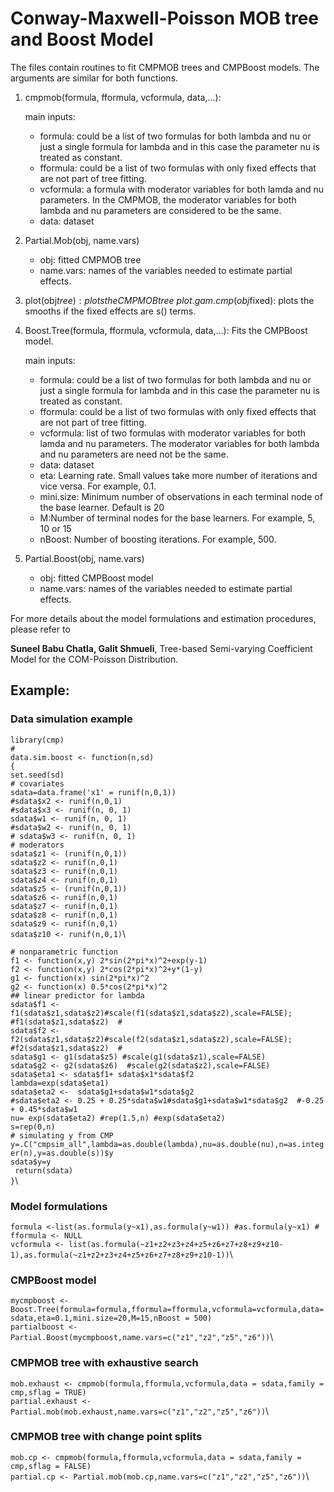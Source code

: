 
# Conway-Maxwell-Poisson MOB tree and Boost Model

The files contain routines to fit CMPMOB trees and CMPBoost models. The arguments are similar for both functions.

1.  cmpmob(formula, fformula, vcformula, data,...):
    
    main inputs: 
    - formula: could be a list of two formulas for both lambda and nu or just a single formula for lambda and in this case
    the parameter nu is treated as constant.
    - fformula: could be a list of two formulas with only fixed effects that are not part of tree fitting.
    - vcformula: a formula with moderator variables for both lamda and nu parameters. In the CMPMOB, the moderator variables for both lambda and nu parameters are considered to be the same.
    - data: dataset
    

2.  Partial.Mob(obj, name.vars)
    - obj: fitted CMPMOB tree 
    - name.vars: names of the variables needed to estimate partial effects.
    


3.  plot(obj$tree): plots the CMPMOB tree\
    plot.gam.cmp(obj$fixed): plots the smooths if the fixed effects are s() terms.
    
    

4.  Boost.Tree(formula, fformula, vcformula, data,...): 
      Fits the CMPBoost model.
      
    main inputs: 
    - formula: could be a list of two formulas for both lambda and nu or just a single formula for lambda and in this case
    the parameter nu is treated as constant.
    - fformula: could be a list of two formulas with only fixed effects that are not part of tree fitting.
    - vcformula: list of two formulas with moderator variables for both lamda and nu parameters. The moderator variables for both lambda and nu parameters are need not  be the same.
    - data: dataset
    - eta: Learning rate. Small values take more number of iterations and vice versa. For example, 0.1.
    - mini.size: Minimum number of observations in each terminal node of the base learner. Default is 20
    - M:Number of terminal nodes for the base learners. For example, 5, 10 or 15
    - nBoost: Number of boosting iterations. For example, 500.



5.  Partial.Boost(obj, name.vars)
    - obj: fitted CMPBoost model 
    - name.vars: names of the variables needed to estimate partial effects.
    
    

For more details about the model formulations and estimation procedures, please refer to 

**Suneel Babu Chatla, Galit Shmueli**, Tree-based Semi-varying Coefficient Model for the COM-Poisson Distribution.


## Example:

###  Data simulation example
`library(cmp)`\
`#`\
  `data.sim.boost <- function(n,sd)`\
`{`\
  `set.seed(sd)`\
  `# covariates`\
  `sdata=data.frame('x1' = runif(n,0,1))`\
  `#sdata$x2 <- runif(n,0,1)`\
  `#sdata$x3 <- runif(n, 0, 1)`\
  `sdata$w1 <- runif(n, 0, 1)`\
  `#sdata$w2 <- runif(n, 0, 1)`\
  `# sdata$w3 <- runif(n, 0, 1)`\
  `# moderators`\
  `sdata$z1 <- (runif(n,0,1))`\
  `sdata$z2 <- runif(n,0,1)`\
  `sdata$z3 <- runif(n,0,1)`\
  `sdata$z4 <- runif(n,0,1)`\
  `sdata$z5 <- (runif(n,0,1))`\
  `sdata$z6 <- runif(n,0,1)`\
  `sdata$z7 <- runif(n,0,1)`\
  `sdata$z8 <- runif(n,0,1)`\
  `sdata$z9 <- runif(n,0,1)`\
  `sdata$z10 <- runif(n,0,1)`\
  
  `# nonparametric function`\
  `f1 <- function(x,y) 2*sin(2*pi*x)^2+exp(y-1)`\
  `f2 <- function(x,y) 2*cos(2*pi*x)^2+y*(1-y)`\
  `g1 <- function(x) sin(2*pi*x)^2`\
  `g2 <- function(x) 0.5*cos(2*pi*x)^2`\
  `## linear predictor for lambda`\
  `sdata$f1 <- f1(sdata$z1,sdata$z2)#scale(f1(sdata$z1,sdata$z2),scale=FALSE);  #f1(sdata$z1,sdata$z2)  #`\
  `sdata$f2 <- f2(sdata$z1,sdata$z2)#scale(f2(sdata$z1,sdata$z2),scale=FALSE); #f2(sdata$z1,sdata$z2)  #`\
  `sdata$g1 <- g1(sdata$z5) #scale(g1(sdata$z1),scale=FALSE)`\
  `sdata$g2 <- g2(sdata$z6)  #scale(g2(sdata$z2),scale=FALSE)`\
  `sdata$eta1 <- sdata$f1+ sdata$x1*sdata$f2`\
  `lambda=exp(sdata$eta1)`\
  `sdata$eta2 <-  sdata$g1+sdata$w1*sdata$g2`\
  `#sdata$eta2 <- 0.25 + 0.25*sdata$w1#sdata$g1+sdata$w1*sdata$g2  #-0.25 + 0.45*sdata$w1`\
  `nu= exp(sdata$eta2) #rep(1.5,n) #exp(sdata$eta2)`\
  `s=rep(0,n)`\
  `# simulating y from CMP`\
  `y=.C("cmpsim_all",lambda=as.double(lambda),nu=as.double(nu),n=as.integer(n),y=as.double(s))$y`\
  `sdata$y=y`\
  ` return(sdata)`\
`}`\


###  Model formulations

`formula <-list(as.formula(y~x1),as.formula(y~w1)) #as.formula(y~x1) #`\
`fformula <- NULL`\
`vcformula <- list(as.formula(~z1+z2+z3+z4+z5+z6+z7+z8+z9+z10-1),as.formula(~z1+z2+z3+z4+z5+z6+z7+z8+z9+z10-1))`\

  ### CMPBoost model
  
  `mycmpboost <- Boost.Tree(formula=formula,fformula=fformula,vcformula=vcformula,data=sdata,eta=0.1,mini.size=20,M=15,nBoost = 500)`\
  `partialboost <- Partial.Boost(mycmpboost,name.vars=c("z1","z2","z5","z6"))`\
  
  
  ### CMPMOB tree with exhaustive search
   
  `mob.exhaust <- cmpmob(formula,fformula,vcformula,data = sdata,family = cmp,sflag = TRUE)`\
  `partial.exhaust <- Partial.mob(mob.exhaust,name.vars=c("z1","z2","z5","z6"))`\
  
  ### CMPMOB tree with change point splits
   
  `mob.cp <- cmpmob(formula,fformula,vcformula,data = sdata,family = cmp,sflag = FALSE)`\
  `partial.cp <- Partial.mob(mob.cp,name.vars=c("z1","z2","z5","z6"))`\
  
  
  
